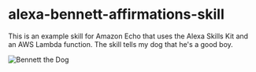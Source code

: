 # alexa-bennett-affirmations-skill

This is an example skill for Amazon Echo that uses the Alexa Skills Kit and an AWS Lambda function. The skill tells my dog that he's a good boy.

![Bennett the Dog](https://raw.githubusercontent.com/syelle/alexa-bennett-affirmations-skill/master/images/bennett.jpg)
